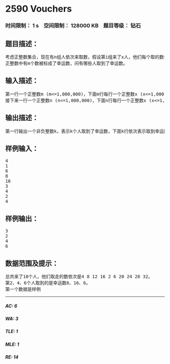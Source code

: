 # 2590 Vouchers   
### 时间限制： 1 s&nbsp;&nbsp;&nbsp;&nbsp;空间限制： 128000 KB&nbsp;&nbsp;&nbsp;&nbsp;题目等级： 钻石  
## 题目描述：  

<pre>
考虑正整数集合，现在有n组人依次来取数，假设第i组来了x人，他们每个取的数一定是x的倍数，并且是还剩下的最小的x个。  
正整数中有m个数被标成了幸运数，问有哪些人取到了幸运数。
</pre>
  
  
## 输入描述：  

<pre>
第一行一个正整数m (m<=1,000,000)，下面m行每行一个正整数x (x<=1,000,000)，表示x是一个幸运数。  
接下来一行一个正整数n (n<=1,000,000)，下面n行每行一个正整数x (x<=1,000,000)，表示这一组来了x个人。
</pre>
  
  
## 输出描述：  

<pre>
第一行输出一个非负整数k，表示k个人取到了幸运数，下面k行依次表示取到幸运数的人的编号，人按照来的顺序从1开始编号。
</pre>
  
  
## 样例输入：  

<pre>
4  
1  
6  
8  
16  
3  
4  
2  
4
</pre>
  
  
## 样例输出：  

<pre>
3  
2  
4  
6
</pre>
  
  
## 数据范围及提示：  

<pre>
总共来了10个人，他们取走的数依次是4 8 12 16 2 6 20 24 28 32。  
第2、4、6个人取到的是幸运数8、16、6。
第一个数据是样例
</pre>
  
  
***  

##### AC: 6  
##### WA: 3  
##### TLE: 1  
##### MLE: 1  
##### RE: 14  
